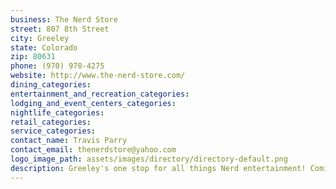 ```yaml
---
business: The Nerd Store
street: 807 8th Street
city: Greeley
state: Colorado
zip: 80631
phone: (970) 978-4275
website: http://www.the-nerd-store.com/
dining_categories: 
entertainment_and_recreation_categories: 
lodging_and_event_centers_categories: 
nightlife_categories: 
retail_categories: 
service_categories: 
contact_name: Travis Parry
contact_email: thenerdstore@yahoo.com
logo_image_path: assets/images/directory/directory-default.png
description: Greeley's one stop for all things Nerd entertainment! Comic books, graphic novels, board games, card games, and collectibles brought to you by friendly, knowledgeable staff. Check out our website for information on tournaments and other awesome activities. Parking available on 7th Street with access through our back entrance as well as out front on 8th Street.
---
```

